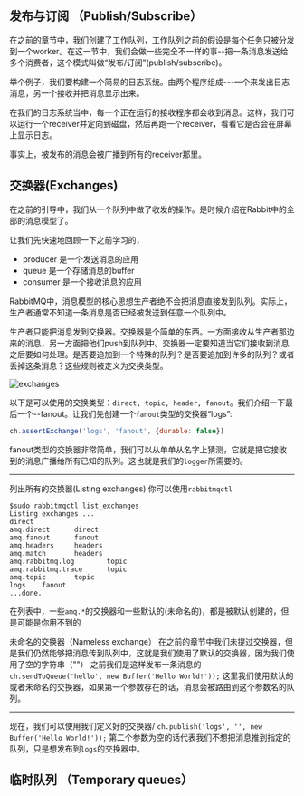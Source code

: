 ## 发布与订阅 （Publish/Subscribe）

在之前的章节中，我们创建了工作队列，工作队列之前的假设是每个任务只被分发到一个worker。在这一节中，我们会做一些完全不一样的事--把一条消息发送给多个消费者，这个模式叫做“发布/订阅”(publish/subscribe)。

举个例子，我们要构建一个简易的日志系统。由两个程序组成---一个来发出日志消息，另一个接收并把消息显示出来。

在我们的日志系统当中，每一个正在运行的接收程序都会收到消息。这样，我们可以运行一个receiver并定向到磁盘，然后再跑一个receiver，看看它是否会在屏幕上显示日志。

事实上，被发布的消息会被广播到所有的receiver那里。

## 交换器(Exchanges)
在之前的引导中，我们从一个队列中做了收发的操作。是时候介绍在Rabbit中的全部的消息模型了。

让我们先快速地回顾一下之前学习的，
- producer 是一个发送消息的应用
- queue 是一个存储消息的buffer
- consumer 是一个接收消息的应用

RabbitMQ中，消息模型的核心思想生产者绝不会把消息直接发到队列。实际上，生产者通常不知道一条消息是否已经被发送到任意一个队列中。

生产者只能把消息发到交换器。交换器是个简单的东西。一方面接收从生产者那边来的消息，另一方面把他们push到队列中。交换器一定要知道当它们接收到消息之后要如何处理。是否要追加到一个特殊的队列？是否要追加到许多的队列？或者丢掉这条消息？这些规则被定义为交换类型。

![exchanges](https://www.rabbitmq.com/img/tutorials/exchanges.png)

以下是可以使用的交换类型：`direct, topic, header, fanout`。我们介绍一下最后一个--fanout。让我们先创建一个`fanout`类型的交换器“logs”:

```javascript
ch.assertExchange('logs', 'fanout', {durable: false})
```
fanout类型的交换器非常简单，我们可以从单单从名字上猜测，它就是把它接收到的消息广播给所有已知的队列。这也就是我们的`logger`所需要的。

***
列出所有的交换器(Listing exchanges)
你可以使用`rabbitmqctl`
```
$sudo rabbitmqctl list_exchanges
Listing exchanges ...
direct
amq.direct      direct
amq.fanout      fanout
amq.headers     headers
amq.match       headers
amq.rabbitmq.log        topic
amq.rabbitmq.trace      topic
amq.topic       topic
logs    fanout
...done.
```
在列表中，一些`amq.*`的交换器和一些默认的(未命名的)，都是被默认创建的，但是可能是你用不到的

未命名的交换器（Nameless exchange）
在之前的章节中我们未提过交换器，但是我们仍然能够把消息传到队列中，这就是我们使用了默认的交换器，因为我们使用了空的字符串（""）
之前我们是这样发布一条消息的
`ch.sendToQueue('hello', new Buffer('Hello World!'));`
这里我们使用默认的或者未命名的交换器，如果第一个参数存在的话，消息会被路由到这个参数名的队列。
***
现在，我们可以使用我们定义好的交换器/
`ch.publish('logs', '', new Buffer('Hello World!'));`
第二个参数为空的话代表我们不想把消息推到指定的队列，只是想发布到`logs`的交换器中。

## 临时队列 （Temporary queues）

    

